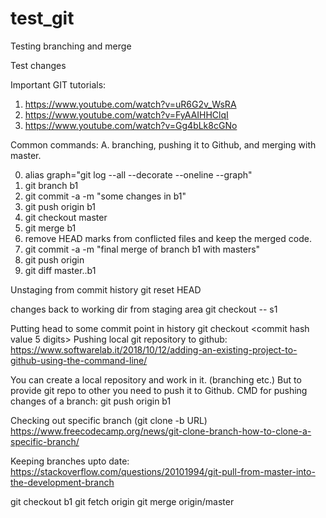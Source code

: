 # test_git
Testing branching and merge

Test changes

Important GIT tutorials:
1. https://www.youtube.com/watch?v=uR6G2v_WsRA
2. https://www.youtube.com/watch?v=FyAAIHHClqI
3. https://www.youtube.com/watch?v=Gg4bLk8cGNo

Common commands:
A. branching, pushing it to Github, and  merging with master.

0. alias graph="git log --all --decorate --oneline --graph"
1. git branch b1
2. git commit -a -m "some changes in b1"
3. git push origin b1
4. git checkout master
5. git merge b1
6. remove HEAD marks from conflicted files and keep the merged code.
7. git commit -a -m "final merge of branch b1 with masters" 
8. git push origin
9. git diff master..b1

Unstaging from commit history
git reset HEAD <filename>

changes back to working dir from staging area
git checkout -- s1

Putting head to some commit point in history
git checkout <commit hash value 5 digits>
Pushing local git repository to github:
https://www.softwarelab.it/2018/10/12/adding-an-existing-project-to-github-using-the-command-line/

You can create a local repository and work in it. (branching etc.)
But to provide git repo to other you need to push it to Github.
CMD for pushing changes of a branch:
git push origin b1

Checking out specific branch (git clone -b <branchname> URL)
https://www.freecodecamp.org/news/git-clone-branch-how-to-clone-a-specific-branch/

Keeping branches upto date:
https://stackoverflow.com/questions/20101994/git-pull-from-master-into-the-development-branch

git checkout b1
git fetch origin
git merge origin/master

